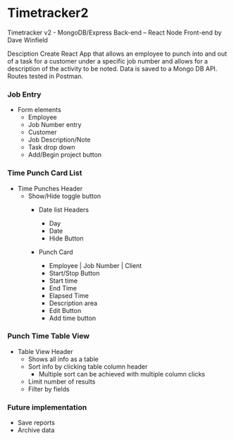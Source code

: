 # Timetracker2
Timetracker v2 - MongoDB/Express Back-end – React Node Front-end
by Dave Winfield

Desciption
Create React App that allows an employee to punch into and out of a task for a customer under a specific job number and allows for a description of the activity to be noted. Data is saved to a Mongo DB API. Routes tested in Postman.

### Job Entry
- Form elements
  - Employee
  - Job Number entry
  - Customer
  - Job Description/Note
  - Task drop down
  - Add/Begin project button

### Time Punch Card List
- Time Punches Header
  - Show/Hide toggle button
    - Date list Headers
      - Day
      - Date
      - Hide Button

    - Punch Card
      - Employee | Job Number | Client
      - Start/Stop Button
      - Start time
      - End Time
      - Elapsed Time
      - Description area
      - Edit Button
      - Add time button

### Punch Time Table View

- Table View Header
  - Shows all info as a table
  - Sort info by clicking table column header
    - Multiple sort can be achieved with multiple column clicks
  - Limit number of results
  - Filter by fields

### Future implementation

- Save reports
- Archive data
